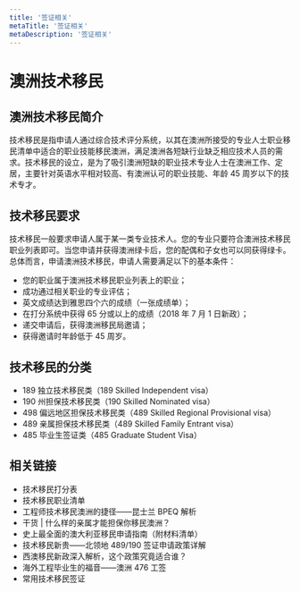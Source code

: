 ```yaml
---
title: '签证相关'
metaTitle: '签证相关'
metaDescription: '签证相关'
---
```


# 澳洲技术移民

## 澳洲技术移民简介

技术移民是指申请人通过综合技术评分系统，以其在澳洲所接受的专业人士职业移民清单中适合的职业技能移民澳洲，满足澳洲各短缺行业缺乏相应技术人员的需求。技术移民的设立，是为了吸引澳洲短缺的职业技术专业人士在澳洲工作、定居，主要针对英语水平相对较高、有澳洲认可的职业技能、年龄 45 周岁以下的技术专才。

## 技术移民要求

技术移民一般要求申请人属于某一类专业技术人。您的专业只要符合澳洲技术移民职业列表即可。当您申请并获得澳洲绿卡后，您的配偶和子女也可以同获得绿卡。总体而言，申请澳洲技术移民，申请人需要满足以下的基本条件：

- 您的职业属于澳洲技术移民职业列表上的职业；
- 成功通过相关职业的专业评估；
- 英文成绩达到雅思四个六的成绩（一张成绩单）；
- 在打分系统中获得 65 分或以上的成绩（2018 年 7 月 1 日新政）；
- 递交申请后，获得澳洲移民局邀请；
- 获得邀请时年龄低于 45 周岁。

## 技术移民的分类

- 189 独立技术移民类（189 Skilled Independent visa）
- 190 州担保技术移民类（190 Skilled Nominated visa）
- 498 偏远地区担保技术移民类（489 Skilled Regional Provisional visa）
- 489 亲属担保技术移民类（489 Skilled Family Entrant visa）
- 485 毕业生签证类（485 Graduate Student Visa）

## 相关链接

- 技术移民打分表
- 技术移民职业清单
- 工程师技术移民澳洲的捷径——昆士兰 BPEQ 解析
- 干货 | 什么样的亲属才能担保你移民澳洲？
- 史上最全面的澳大利亚移民申请指南（附材料清单）
- 技术移民新贵——北领地 489/190 签证申请政策详解
- 西澳移民新政深入解析，这个政策究竟适合谁？
- 海外工程毕业生的福音——澳洲 476 工签
- 常用技术移民签证

